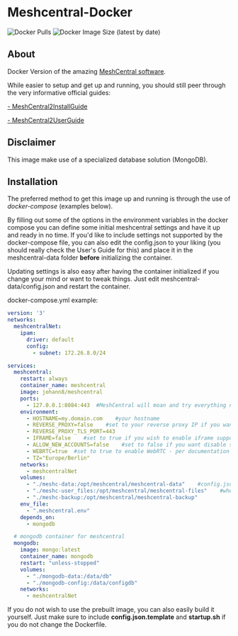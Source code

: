 # Meshcentral-Docker
![Docker Pulls](https://img.shields.io/docker/pulls/johann8/meshcentral?style=flat-square)
![Docker Image Size (latest by date)](https://img.shields.io/docker/image-size/johann8/meshcentral)

## About
Docker Version of the amazing [MeshCentral software](https://github.com/Ylianst/MeshCentral).

While easier to setup and get up and running, you should still peer through the very informative official guides:

[- MeshCentral2InstallGuide](https://info.meshcentral.com/downloads/MeshCentral2/MeshCentral2InstallGuide.pdf)

[- MeshCentral2UserGuide](https://info.meshcentral.com/downloads/MeshCentral2/MeshCentral2UserGuide.pdf)

## Disclaimer

This image  make use of a specialized database solution (MongoDB).

## Installation

The preferred method to get this image up and running is through the use of *docker-compose* (examples below).

By filling out some of the options in the environment variables in the docker compose you can define some initial meshcentral settings and have it up and ready in no time. If you'd like to include settings not supported by the docker-compose file, you can also edit the config.json to your liking (you should really check the User's Guide for this) and place it in the meshcentral-data folder **before** initializing the container.

Updating settings is also easy after having the container initialized if you change your mind or want to tweak things. Just edit meshcentral-data/config.json and restart the container.

docker-compose.yml example:
```yaml
version: '3'
networks:
  meshcentralNet:
    ipam:
      driver: default
      config:
        - subnet: 172.26.8.0/24

services:
  meshcentral:
    restart: always
    container_name: meshcentral
    image: johann8/meshcentral
    ports:
      - 127.0.0.1:8084:443  #MeshCentral will moan and try everything not to use port 80, but you can also use it if you so desire, just change the config.json according to your needs
    environment:
      - HOSTNAME=my.domain.com    #your hostname
      - REVERSE_PROXY=false    #set to your reverse proxy IP if you want to put meshcentral behind a reverse proxy
      - REVERSE_PROXY_TLS_PORT=443
      - IFRAME=false    #set to true if you wish to enable iframe support
      - ALLOW_NEW_ACCOUNTS=false    #set to false if you want disable self-service creation of new accounts besides the first (admin)
      - WEBRTC=true  #set to true to enable WebRTC - per documentation it is not officially released with meshcentral, but is solid enough to work with. Use with caution
      - TZ="Europe/Berlin"
    networks:
      - meshcentralNet
    volumes:
      - "./meshc-data:/opt/meshcentral/meshcentral-data"    #config.json and other important files live here. A must for data persistence
      - "./meshc-user_files:/opt/meshcentral/meshcentral-files"    #where file uploads for users live
      - "./meshc-backup:/opt/meshcentral/meshcentral-backup"
    env_file:
      - ".meshcentral.env"
    depends_on:
      - mongodb

  # mongodb container for meshcentral
  mongodb:
    image: mongo:latest
    container_name: mongodb
    restart: "unless-stopped"
    volumes:
      - "./mongodb-data:/data/db"
      - "./mongodb-config:/data/configdb"
    networks:
      - meshcentralNet
```

If you do not wish to use the prebuilt image, you can also easily build it yourself. Just make sure to include **config.json.template** and **startup.sh** if you do not change the Dockerfile.
